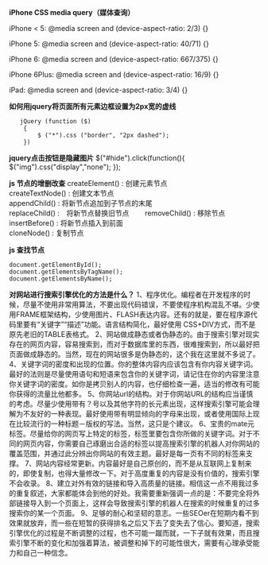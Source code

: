 **iPhone CSS media query（媒体查询）**  

iPhone < 5:
@media screen and (device-aspect-ratio: 2/3) {}
 
iPhone 5:
@media screen and (device-aspect-ratio: 40/71) {}
 
iPhone 6:
@media screen and (device-aspect-ratio: 667/375) {}
 
iPhone 6Plus:
@media screen and (device-aspect-ratio: 16/9) {}
 
iPad:
@media screen and (device-aspect-ratio: 3/4) {}

**如何用jquery将页面所有元素边框设置为2px宽的虚线**
```
   jQuery (function ($)
    {
        $ ("*").css ("border", "2px dashed");
    })
```
**jquery点击按钮是隐藏图片**
$("#hide").click(function(){
  $("img").css("display","none");
});

**js 节点的增删改查**
createElement() : 创建元素节点  
createTextNode() : 创建文本节点  
appendChild() : 将新节点追加到子节点的末尾  
replaceChild() :　将新节点替换旧节点　　
removeChild() : 移除节点  
insertBefore() : 将新节点插入到前面  
cloneNode() : 复制节点

**js 查找节点**
```
document.getElementById();
document.getElementsByTagName();
document.getElementsByName();
```
**对网站进行搜索引擎优化的方法是什么？**
1、程序优化。编程者在开发程序的时候，尽量不使用非常用算法，不要出现代码错误，不要使程序机构混乱不堪。少使用FRAME框架结构，少使用图片、FLASH表达内容。还有的就是，要在程序源代码里要有“关键字”“描述”功能。语言结构简化，最好使用 CSS+DIV方式，而不是原先老旧的TABLE表格式。
2、网站做成静态或者伪静态的。由于搜索引擎对现实存在的网页内容，容易搜索到，而对于数据库里的东西，很难搜索到，所以最好把页面做成静态的。当然，现在的网站很多是伪静态的，这个我在这里就不多说了。
4、关键字词的密度和出现的位置。你的整体内容内应该包含有你内容关键字词。最好的法则是尽量使用语句和短语来包含你的关键字词，请记住在你的内容里注意你关键字词的密度。如你是拷贝别人的内容，也仔细检查一遍，适当的修改有可能你获得的流量比他都多。
5、你网站url的结构。对于你网站URL的结构应当谨慎的考虑。尽量少使用带有？号以及其他字符的长元素出现，这样搜索引擎可能会理解为不友好的一种表现。最好使用带有明显倾向的字母来出现，或者使用国际上现在比较流行的一种标题－版权的写法。当然，这只是个建议。
6、宝贵的mate元标签。尽量给你的网页写上特定的标签，标签里要包含你所做的关键字词。对于不同的网页内容，你需要自己琢磨出合适的标签以提高搜索引擎的机器人对你网站的覆盖范围，并通过此分辨出你网站的有效主题。最好是每一页有不同的标签来支撑。
7、网站内容经常更新。内容最好是自己原创的，而不是从互联网上复制来的，即使复制，也得大量修改一下。对于高度重复的内容是没有价值的，搜索引擎不会收录。
8、建立对外有效的链接和导入高质量的链接。相信这一点不用我过多的重复叙述，大家都能体会到他的好处。我需要重新强调一点的是：不要完全将外部链接导入到一个页面上，这样会导致搜索引擎的机器人在搜索的时候重复的过多搜索你的某一个页面。
9、足够的耐心和坚韧的意志。一些SEOer在短期内看不到效果就放弃，而一些在短暂的获得排名之后又下去了变失去了信心。要知道，搜索引擎优化的过程是不断调整的过程，也不可能一蹴而就，一下子就有效果，而且搜索引擎不断的变化和加强着算法，被调整和掉下的可能性很大，需要有心理承受能力和自己一种信念。
